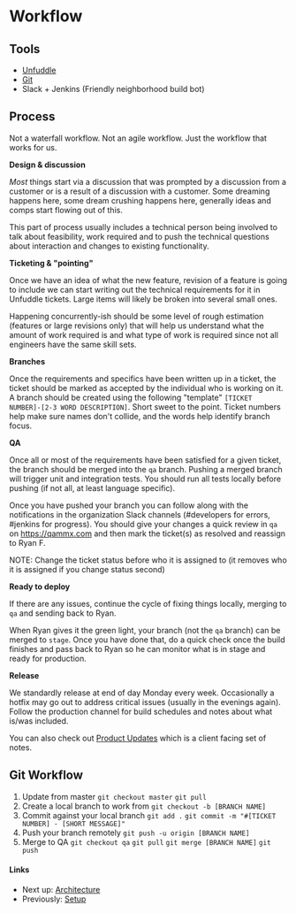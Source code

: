 # Workflow

## Tools
- [Unfuddle](https://mindmixer.unfuddle.com)
- [Git](http://git-scm.com/)
- Slack + Jenkins (Friendly neighborhood build bot)

## Process
Not a waterfall workflow. Not an agile workflow. Just the workflow that works for us.

**Design & discussion**

_Most_ things start via a discussion that was prompted by a discussion from a customer or is a result of a discussion with a customer. Some dreaming happens here, some dream crushing happens here, generally ideas and comps start flowing out of this.

This part of process usually includes a technical person being involved to talk about feasibility, work required and to push the technical questions about interaction and changes to existing functionality.

**Ticketing & "pointing"**

Once we have an idea of what the new feature, revision of a feature is going to include we can start writing out the technical requirements for it in Unfuddle tickets. Large items will likely be broken into several small ones.

Happening concurrently-ish should be some level of rough estimation (features or large revisions only) that will help us understand what the amount of work required is and what type of work is required since not all engineers have the same skill sets.

**Branches**

Once the requirements and specifics have been written up in a ticket, the ticket should be marked as accepted by the individual who is working on it. A branch should be created using the following "template" `[TICKET NUMBER]-[2-3 WORD DESCRIPTION]`. Short sweet to the point. Ticket numbers help make sure names don't collide, and the words help identify branch focus.

**QA**

Once all or most of the requirements have been satisfied for a given ticket, the branch should be merged into the `qa` branch. Pushing a merged branch will trigger unit and integration tests. You should run all tests locally before pushing (if not all, at least language specific).

Once you have pushed your branch you can follow along with the notifications in the organization Slack channels (#developers for errors, #jenkins for progress). You should give your changes a quick review in `qa` on https://qammx.com and then mark the ticket(s) as resolved and reassign to Ryan F.

NOTE: Change the ticket status before who it is assigned to (it removes who it is assigned if you change status second)

**Ready to deploy**

If there are any issues, continue the cycle of fixing things locally, merging to `qa` and sending back to Ryan.

When Ryan gives it the green light, your branch (not the `qa` branch) can be merged to `stage`. Once you have done that, do a quick check once the build finishes and pass back to Ryan so he can monitor what is in stage and ready for production.

**Release**

We standardly release at end of day Monday every week. Occasionally a hotfix may go out to address critical issues (usually in the evenings again). Follow the production channel for build schedules and notes about what is/was included.

You can also check out [Product Updates](https://mysidewalk.readme.io/docs/product-updates) which is a client facing set of notes.


## Git Workflow

1. Update from master `git checkout master` `git pull`
2. Create a local branch to work from `git checkout -b [BRANCH NAME]`
3. Commit against your local branch `git add .` `git commit -m "#[TICKET NUMBER] - [SHORT MESSAGE]"`
4. Push your branch remotely `git push -u origin [BRANCH NAME]`
5. Merge to QA `git checkout qa` `git pull` `git merge [BRANCH NAME]` `git push`

#### Links
- Next up: [Architecture](03-architecture.md)
- Previously: [Setup](01-setup.md)

